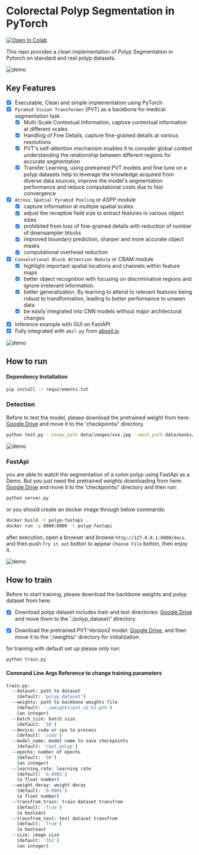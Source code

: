 # Colorectal Polyp Segmentation in PyTorch

[![Open In Colab](https://colab.research.google.com/assets/colab-badge.svg)](https://github.com/atp1988/gastrointestinal-polyp/blob/main/Polyp-Net.ipynb)

This repo provides a clean implementation of Polyp Segmentation in Pytorch on standard and real polyp datasets.

![demo](https://github.com/atp1988/gastrointestinal-polyp/blob/main/images/net.png)

## Key Features

- [x] Executable, Clean and simple implementation using PyTorch 
- [x] `Pyramid Vision Transformer` (PVT) as a backbone for medical segmentation task
	- [x] Multi-Scale Contextual Information, capture contextual information at different scales
	- [x] Handling of Fine Details, capture fine-grained details at various resolutions
	- [x] PVT's self-attention mechanism enables it to consider global context understanding the relationship between different regions for accurate segmentation
	- [x] Transfer Learning, using pretrained PVT models and fine tune on a polyp datasets help to leverage the knowledge acquired from diverse data sources, improve the model's segmentation performance and reduce computational costs due to fast convergence
- [x] `Atrous Spatial Pyramid Pooling` or ASPP module
	- [x] capture information at multiple spatial scales
	- [x] adjust the receptive field size to extract features in various object sizes
	- [x] prohibited from loss of fine-grained details with reduction of number of downsampler blocks
	- [x] improved boundary prediction, sharper and more accurate object masks
	- [x] computational overhead reduction 
- [x] `Convolutional Block Attention Module` or CBAM module
	- [x] highlight important spatial locations and channels within feature maps
	- [x] better object recognition with focusing on discriminative regions and ignore irrelevant information.
	- [x] better generalization, By learning to attend to relevant features being robust to trandformation, leading to better performance to unseen data
	- [x] be easily integrated into CNN models without major architectural changes
- [x] Inference example with GUI on FastAPI
- [x] Fully integrated with `absl-py` from [abseil.io](https://abseil.io)

![demo](https://github.com/atp1988/gastrointestinal-polyp/blob/main/images/pred6.png)


## How to run
#### Dependency Installation

```bash
pip install -r requirements.txt
```

### Detection

Before to test the model, please download the pretrained weight from here: [Google Drive](https://drive.google.com/uc?export=download&id=1-OBlpRqGbt3-OIgdH5JbuzChwmKWCxa8) and move it to the 'checkpoints/' directory.

```bash
python test.py --image_path data/images/xxx.jpg --mask_path data/masks/xxx.jpg 
```

![demo](https://github.com/atp1988/gastrointestinal-polyp/blob/main/images/pred4.png)

### FastApi 

you are able to watch the segmentation of a colon polyp using FastApi as a Demo. 
But you just need the pretrained weights downloading from here: [Google Drive](https://drive.google.com/uc?export=download&id=1-OBlpRqGbt3-OIgdH5JbuzChwmKWCxa8) and move it to the 'checkpoints/' directory and then run:

```bash
python server.py 
```
or you should create an docker image through below commands:

```bash
docker build -t polyp-fastapi .
docker run -p 8000:8000 -t polyp-fastapi
```

after execution, open a browser and browse `http://127.0.0.1:8000/docs`. and then push `Try it out` botton to appear `Choose File` botton, then enjoy it.

![demo](https://github.com/atp1988/gastrointestinal-polyp/blob/main/images/fastapi1.png)


## How to train

Before to start training, please download the backbone weights and polyp dataset from here:

- [x] Download polyp dataset includes train and test directories: [Google Drive](https://drive.google.com/file/d/1pFxb9NbM8mj_rlSawTlcXG1OdVGAbRQC/view?usp=sharing) and move them to the './polyp_dataset/' directory.

- [x] Download the pretrained PVT-Version2 model: [Google Drive](https://drive.google.com/drive/folders/1Eu8v9vMRvt-dyCH0XSV2i77lAd62nPXV?usp=sharing), and then move it to the './weights/' directory for initialization. 

for training with default set up please only run:
```bash
python train.py
```

#### Command Line Args Reference to change training parameters

```bash
train.py:
  --dataset: path to dataset
    (default: 'polyp_dataset')
  --weights: path to backbone weights file
    (default: './weights/pvt_v2_b2.pth')
    (an integer)
  --batch_size: batch size
    (default: '10')
  --device: cuda or cpu to process
    (default: 'cuda')
  --model_name: model name to save checkpoints
    (default: 'ckpt_polyp')
  --epochs: number of epochs
    (default: '50')
    (an integer)
  --learning_rate: learning rate
    (default: '0.0005')
    (a float number)
  --weight_decay: weight decay
    (default: '0.0001')
    (a float number)
  --transfrom_train: train dataset transfrom
    (default: 'True')
    (a boolean)
  --transfrom_test: test dataset transfrom
    (default: 'True')
    (a boolean)
  --size: image_size
    (default: '352')
    (an integer)
```
